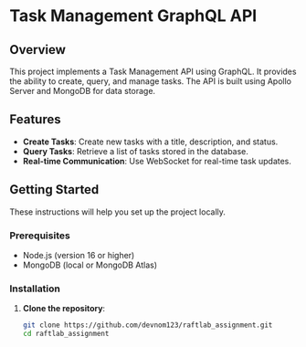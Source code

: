 # Task Management GraphQL API

## Overview

This project implements a Task Management API using GraphQL. It provides the ability to create, query, and manage tasks. The API is built using Apollo Server and MongoDB for data storage.

## Features

- **Create Tasks**: Create new tasks with a title, description, and status.
- **Query Tasks**: Retrieve a list of tasks stored in the database.
- **Real-time Communication**: Use WebSocket for real-time task updates.

## Getting Started

These instructions will help you set up the project locally.

### Prerequisites

- Node.js (version 16 or higher)
- MongoDB (local or MongoDB Atlas)

### Installation

1. **Clone the repository**:

   ```bash
   git clone https://github.com/devnom123/raftlab_assignment.git
   cd raftlab_assignment
